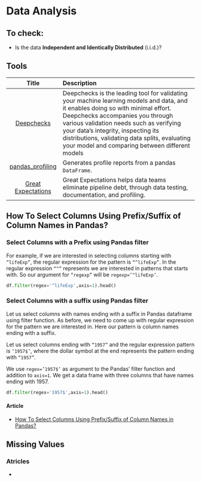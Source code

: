 # Data Analysis

## To check:

- Is the data  **Independent and Identically Distributed** (i.i.d.)?

## Tools

| Title | Description |
| :---:         |          :--- |
|[Deepchecks](https://docs.deepchecks.com/en/stable/index.html)|Deepchecks is the leading tool for validating your machine learning models and data, and it enables doing so with minimal effort. Deepchecks accompanies you through various validation needs such as verifying your data’s integrity, inspecting its distributions, validating data splits, evaluating your model and comparing between different models|
|[pandas_profiling](https://pandas-profiling.github.io/pandas-profiling/docs/master/rtd/index.html)|Generates profile reports from a pandas `DataFrame`.|
|[Great Expectations](https://github.com/great-expectations/great_expectations)|Great Expectations helps data teams eliminate pipeline debt, through data testing, documentation, and profiling.|

## How To Select Columns Using Prefix/Suffix of Column Names in Pandas?

### Select Columns with a Prefix using Pandas filter

For example, if we are interested in selecting columns starting with `“lifeExp”`, the regular expression for the pattern is `“^lifeExp”`. In the regular expression `“^”` represents we are interested in patterns that starts with. So our argument for `“regexp”` will be `regexp=’^lifeExp’`.

```python
df.filter(regex='^lifeExp',axis=1).head()
```

### Select Columns with a suffix using Pandas filter

Let us select columns with names ending with a suffix in Pandas dataframe using filter function. As before, we need to come up with regular expression for the pattern we are interested in. Here our pattern is column names ending with a suffix.

Let us select columns ending with `“1957”` and the regular expression pattern is `‘1957$’`, where the dollar symbol at the end represents the pattern ending with `“1957”`.

We use `regex=’1957$’` as argument to the Pandas’ filter function and addition to `axis=1`. We get a data frame with three columns that have names ending with 1957.

```python
df.filter(regex='1957$',axis=1).head()
```

#### Article

- [How To Select Columns Using Prefix/Suffix of Column Names in Pandas?](https://cmdlinetips.com/2019/04/how-to-select-columns-using-prefix-suffix-of-column-names-in-pandas/)

## Missing Values

### Atricles

- []()
